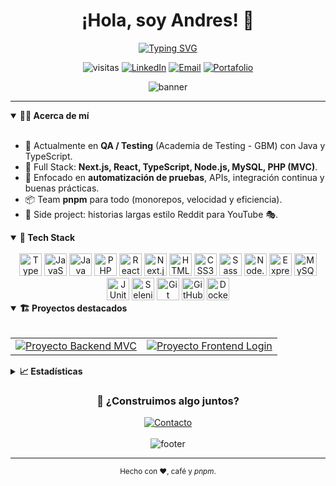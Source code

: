 <!--
README espectacular para tu perfil de GitHub.
-->

<div align="center">

  <h1 align="center">¡Hola, soy <span title="Desarrollador">Andres</span>! 👋</h1>

  <!-- Subtítulo con efecto de typing -->
  <a href="https://git.io/typing-svg">
    <img src="https://readme-typing-svg.herokuapp.com?size=24&duration=3500&pause=900&multiline=true&width=650&height=70&center=true&vCenter=true&lines=Programador+Full+Stack;QA+Engineer+%7C+Automatizaci%C3%B3n+%7C+TS+%26+Java" alt="Typing SVG" />
  </a>

  <!-- Badges -->
  <p>
    <img src="https://komarev.com/ghpvc/?username=Andres&style=for-the-badge" alt="visitas"/>
    <a href="https://www.linkedin.com/in/andres"><img src="https://img.shields.io/badge/LinkedIn-0A66C2?style=for-the-badge&logo=linkedin&logoColor=white" alt="LinkedIn"></a>
    <a href="mailto:andres@example.com"><img src="https://img.shields.io/badge/Email-D14836?style=for-the-badge&logo=gmail&logoColor=white" alt="Email"></a>
    <a href="https://mi-portafolio.com"><img src="https://img.shields.io/badge/Portafolio-111?style=for-the-badge&logo=vercel&logoColor=white" alt="Portafolio"></a>
  </p>

  <picture>
    <source media="(prefers-color-scheme: dark)" srcset="https://capsule-render.vercel.app/api?type=waving&height=120&section=header&text=Bienvenido(a)&fontAlign=50&fontAlignY=35&fontSize=38&color=0:0ea5e9,100:22c55e&fontColor=ffffff" />
    <img src="https://capsule-render.vercel.app/api?type=waving&height=120&section=header&text=Bienvenido(a)&fontAlign=50&fontAlignY=35&fontSize=38&color=0:3b82f6,100:9333ea&fontColor=000000" alt="banner">
  </picture>

</div>

---

<details open>
  <summary><b>🧑‍💻 Acerca de mí</b></summary>
  <br/>
  <ul>
    <li>💼 Actualmente en <b>QA / Testing</b> (Academia de Testing - GBM) con Java y TypeScript.</li>
    <li>🧱 Full Stack: <b>Next.js, React, TypeScript, Node.js, MySQL, PHP (MVC)</b>.</li>
    <li>🚀 Enfocado en <b>automatización de pruebas</b>, APIs, integración continua y buenas prácticas.</li>
    <li>📦 Team <b>pnpm</b> para todo (monorepos, velocidad y eficiencia).</li>
    <li>🎥 Side project: historias largas estilo Reddit para YouTube 🎭.</li>
  </ul>
</details>

<details open>
  <summary><b>🧰 Tech Stack</b></summary>
  <br/>
  <div align="center">

  <!-- Lenguajes -->
  <img height="36" title="TypeScript" src="https://cdn.jsdelivr.net/gh/devicons/devicon/icons/typescript/typescript-original.svg"/>
  <img height="36" title="JavaScript" src="https://cdn.jsdelivr.net/gh/devicons/devicon/icons/javascript/javascript-original.svg"/>
  <img height="36" title="Java" src="https://cdn.jsdelivr.net/gh/devicons/devicon/icons/java/java-original.svg"/>
  <img height="36" title="PHP" src="https://cdn.jsdelivr.net/gh/devicons/devicon/icons/php/php-original.svg"/>

  <!-- Frontend -->
  <img height="36" title="React" src="https://cdn.jsdelivr.net/gh/devicons/devicon/icons/react/react-original.svg"/>
  <img height="36" title="Next.js" src="https://cdn.jsdelivr.net/gh/devicons/devicon/icons/nextjs/nextjs-original.svg"/>
  <img height="36" title="HTML5" src="https://cdn.jsdelivr.net/gh/devicons/devicon/icons/html5/html5-original.svg"/>
  <img height="36" title="CSS3" src="https://cdn.jsdelivr.net/gh/devicons/devicon/icons/css3/css3-original.svg"/>
  <img height="36" title="Sass" src="https://cdn.jsdelivr.net/gh/devicons/devicon/icons/sass/sass-original.svg"/>

  <!-- Backend -->
  <img height="36" title="Node.js" src="https://cdn.jsdelivr.net/gh/devicons/devicon/icons/nodejs/nodejs-original.svg"/>
  <img height="36" title="Express" src="https://cdn.jsdelivr.net/gh/devicons/devicon/icons/express/express-original.svg"/>
  <img height="36" title="MySQL" src="https://cdn.jsdelivr.net/gh/devicons/devicon/icons/mysql/mysql-original.svg"/>

  <!-- QA / DevOps -->
  <img height="36" title="JUnit" src="https://cdn.simpleicons.org/junit5/25A162"/>
  <img height="36" title="Selenium" src="https://cdn.simpleicons.org/selenium/43B02A"/>
  <img height="36" title="Git" src="https://cdn.jsdelivr.net/gh/devicons/devicon/icons/git/git-original.svg"/>
  <img height="36" title="GitHub" src="https://cdn.jsdelivr.net/gh/devicons/devicon/icons/github/github-original.svg"/>
  <img height="36" title="Docker" src="https://cdn.jsdelivr.net/gh/devicons/devicon/icons/docker/docker-original.svg"/>

  </div>
</details>

<details open>
  <summary><b>🏗️ Proyectos destacados</b></summary>
  <br/>
  <table>
    <tr>
      <td>
        <a href="https://github.com/Andres/backend-mvc-nextjs">
          <img src="https://github-readme-stats.vercel.app/api/pin/?username=Andres&repo=backend-mvc-nextjs&theme=transparent" alt="Proyecto Backend MVC" />
        </a>
      </td>
      <td>
        <a href="https://github.com/Andres/frontend-login-nextjs">
          <img src="https://github-readme-stats.vercel.app/api/pin/?username=Andres&repo=frontend-login-nextjs&theme=transparent" alt="Proyecto Frontend Login" />
        </a>
      </td>
    </tr>
  </table>
</details>

<details>
  <summary><b>📈 Estadísticas</b></summary>
  <br/>
  <div align="center">
    <picture>
      <source media="(prefers-color-scheme: dark)" srcset="https://github-readme-stats.vercel.app/api?username=Andres&show_icons=true&theme=transparent&hide_border=true" />
      <img src="https://github-readme-stats.vercel.app/api?username=Andres&show_icons=true&hide_border=true" alt="GitHub stats" />
    </picture>
    <br/>
    <picture>
      <source media="(prefers-color-scheme: dark)" srcset="https://streak-stats.demolab.com?user=Andres&hide_border=true&mode=weekly&date_format=j%20M%5B%20Y%5D&background=00000000" />
      <img src="https://streak-stats.demolab.com?user=Andres&hide_border=true&mode=weekly&date_format=j%20M%5B%20Y%5D" alt="Streak" />
    </picture>
    <br/>
    <picture>
      <source media="(prefers-color-scheme: dark)" srcset="https://github-readme-stats.vercel.app/api/top-langs/?username=Andres&layout=compact&langs_count=10&hide_border=true&theme=transparent" />
      <img src="https://github-readme-stats.vercel.app/api/top-langs/?username=Andres&layout=compact&langs_count=10&hide_border=true" alt="Top Langs" />
    </picture>
  </div>
</details>

<div align="center">
  <h3>🤝 ¿Construimos algo juntos?</h3>
  <a href="mailto:andres@example.com">
    <img src="https://img.shields.io/badge/Escr%C3%ADbeme-111?style=for-the-badge&logo=gmail&logoColor=white" alt="Contacto">
  </a>
  <br/><br/>
  <picture>
    <source media="(prefers-color-scheme: dark)" srcset="https://capsule-render.vercel.app/api?type=waving&height=100&section=footer&color=0:22c55e,100:0ea5e9" />
    <img src="https://capsule-render.vercel.app/api?type=waving&height=100&section=footer&color=0:9333ea,100:3b82f6" alt="footer"/>
  </picture>
</div>

---

<p align="center">
  <sub>Hecho con ❤️, café y <i>pnpm</i>.</sub>
</p>
